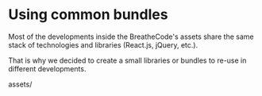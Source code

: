 # Using common bundles

Most of the developments inside the BreatheCode's assets share the same stack of technologies and libraries (React.js, jQuery, etc.). 

That is why we decided to create a small libraries or bundles to re-use in different developments.

assets/

<!--stackedit_data:
eyJoaXN0b3J5IjpbLTExNDA4NDcyNjUsLTEzNDcyMjM1ODJdfQ
==
-->